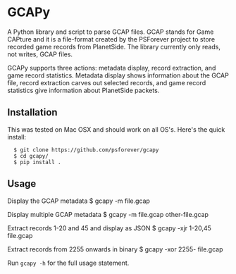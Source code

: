 # GCAPy
A Python library and script to parse GCAP files. GCAP stands for Game CAPture and it is a file-format created by the PSForever project to store recorded game records from PlanetSide.
The library currently only reads, not writes, GCAP files.

GCAPy supports three actions: metadata display, record extraction, and game record statistics. Metadata display shows information about the GCAP file, record extraction carves out selected records, and game record statistics give information about PlanetSide packets.

## Installation
This was tested on Mac OSX and should work on all OS's. Here's the quick install:

      $ git clone https://github.com/psforever/gcapy
      $ cd gcapy/
      $ pip install .

## Usage
Display the GCAP metadata
      $ gcapy -m file.gcap

Display multiple GCAP metadata
      $ gcapy -m file.gcap other-file.gcap

Extract records 1-20 and 45 and display as JSON
      $ gcapy -xjr 1-20,45 file.gcap

Extract records from 2255 onwards in binary
      $ gcapy -xor 2255- file.gcap

Run `gcapy -h` for the full usage statement.
